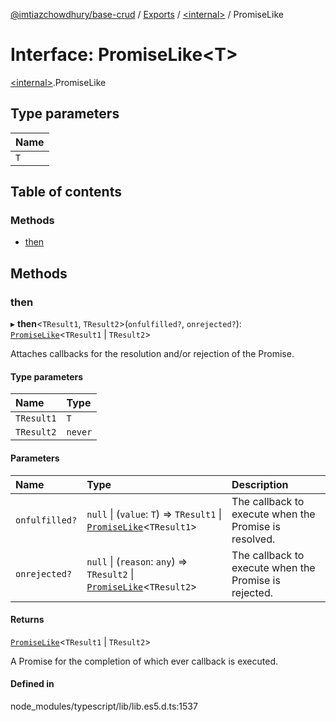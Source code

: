 [@imtiazchowdhury/base-crud](../README.md) / [Exports](../modules.md) / [\<internal\>](../modules/internal_.md) / PromiseLike

# Interface: PromiseLike\<T\>

[\<internal\>](../modules/internal_.md).PromiseLike

## Type parameters

| Name |
| :------ |
| `T` |

## Table of contents

### Methods

- [then](internal_.PromiseLike.md#then)

## Methods

### then

▸ **then**\<`TResult1`, `TResult2`\>(`onfulfilled?`, `onrejected?`): [`PromiseLike`](internal_.PromiseLike.md)\<`TResult1` \| `TResult2`\>

Attaches callbacks for the resolution and/or rejection of the Promise.

#### Type parameters

| Name | Type |
| :------ | :------ |
| `TResult1` | `T` |
| `TResult2` | `never` |

#### Parameters

| Name | Type | Description |
| :------ | :------ | :------ |
| `onfulfilled?` | ``null`` \| (`value`: `T`) => `TResult1` \| [`PromiseLike`](internal_.PromiseLike.md)\<`TResult1`\> | The callback to execute when the Promise is resolved. |
| `onrejected?` | ``null`` \| (`reason`: `any`) => `TResult2` \| [`PromiseLike`](internal_.PromiseLike.md)\<`TResult2`\> | The callback to execute when the Promise is rejected. |

#### Returns

[`PromiseLike`](internal_.PromiseLike.md)\<`TResult1` \| `TResult2`\>

A Promise for the completion of which ever callback is executed.

#### Defined in

node_modules/typescript/lib/lib.es5.d.ts:1537
